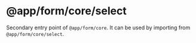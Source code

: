 # @app/form/core/select

Secondary entry point of `@app/form/core`. It can be used by importing from `@app/form/core/select`.
